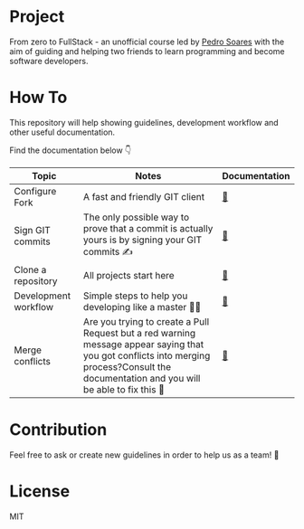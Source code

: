 # Project

From zero to FullStack - an unofficial course led by [Pedro Soares](https://github.com/pncsoares) with the aim of guiding and helping two friends to learn programming and become software developers.

# How To

This repository will help showing guidelines, development workflow and other useful documentation.

Find the documentation below 👇

| Topic | Notes | Documentation |
| -- | -- | -- |
| Configure Fork | A fast and friendly GIT client | [📄](./Documentation/configure-fork.md) |
| Sign GIT commits | The only possible way to prove that a commit is actually yours is by signing your GIT commits ✍️ | [📄](./Documentation/sign-git-commits.md) |
| Clone a repository | All projects start here | [📄](./Documentation/clone-repository.md) |
| Development workflow | Simple steps to help you developing like a master 👩‍💻 | [📄](./Documentation/development-workflow.md) |
| Merge conflicts | Are you trying to create a Pull Request but a red warning message appear saying that you got conflicts into merging process?Consult the documentation and you will be able to fix this 💪 | [📄](./Documentation/merge-conflicts.md) |

# Contribution

Feel free to ask or create new guidelines in order to help us as a team! 🚀

# License

MIT